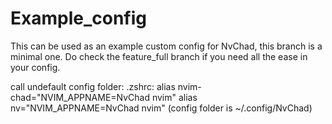 # Example_config

This can be used as an example custom config for NvChad, this branch is a minimal one. Do check the feature_full branch if you need all the ease in your config.
 
call undefault config folder:
.zshrc:
alias nvim-chad="NVIM_APPNAME=NvChad nvim"
alias nv="NVIM_APPNAME=NvChad nvim"
(config folder is ~/.config/NvChad)
